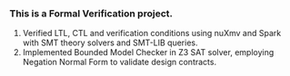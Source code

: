 ### This is a Formal Verification project.
1. Verified LTL, CTL and verification conditions using nuXmv and Spark with SMT theory solvers and SMT-LIB queries.
2. Implemented Bounded Model Checker in Z3 SAT solver, employing Negation Normal Form to validate design contracts.

